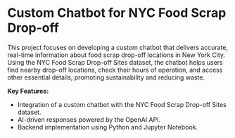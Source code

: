 # Custom Chatbot for NYC Food Scrap Drop-off

This project focuses on developing a custom chatbot that delivers accurate, real-time information about food scrap drop-off locations in New York City. Using the NYC Food Scrap Drop-off Sites dataset, the chatbot helps users find nearby drop-off locations, check their hours of operation, and access other essential details, promoting sustainability and reducing waste.

**Key Features:**

* Integration of a custom chatbot with the NYC Food Scrap Drop-off Sites dataset.
* AI-driven responses powered by the OpenAI API.
* Backend implementation using Python and Jupyter Notebook.
